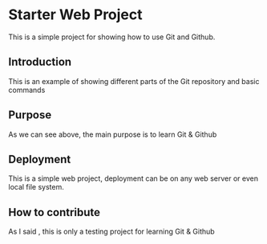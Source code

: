 # Starter Web Project

This is a simple project for showing how to use Git and Github.

## Introduction

This is an example of showing different parts of the Git repository and basic commands

## Purpose

As we can see above, the main purpose is to learn Git & Github

## Deployment

This is a simple web project, deployment can be on any web server or even local file system.

## How to contribute

As I said , this is only a testing project for learning Git & Github

<!-- 
2023-Git 
-->